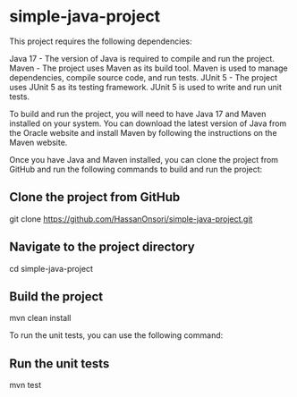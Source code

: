 # simple-java-project

This project requires the following dependencies:

Java 17 - The version of Java is required to compile and run the project.
Maven - The project uses Maven as its build tool. Maven is used to manage dependencies, compile source code, and run tests.
JUnit 5 - The project uses JUnit 5 as its testing framework. JUnit 5 is used to write and run unit tests.

To build and run the project, you will need to have Java 17 and Maven installed on your system. You can download the latest version of Java from the Oracle website and install Maven by following the instructions on the Maven website.

Once you have Java and Maven installed, you can clone the project from GitHub and run the following commands to build and run the project:
## Clone the project from GitHub
git clone https://github.com/HassanOnsori/simple-java-project.git

## Navigate to the project directory
cd simple-java-project

## Build the project
mvn clean install

To run the unit tests, you can use the following command:
## Run the unit tests
mvn test
